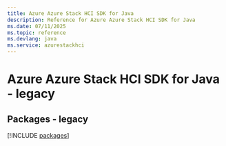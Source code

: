 ```yaml
---
title: Azure Azure Stack HCI SDK for Java
description: Reference for Azure Azure Stack HCI SDK for Java
ms.date: 07/11/2025
ms.topic: reference
ms.devlang: java
ms.service: azurestackhci
---
```

# Azure Azure Stack HCI SDK for Java - legacy
## Packages - legacy
[!INCLUDE [packages](azure-stack-hci-index.md)]